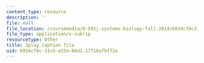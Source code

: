 ```yaml
---
content_type: resource
description: ''
file: null
file_location: /coursemedia/8-591j-systems-biology-fall-2014/6934cf0c31cba33a86d117f18afbf72a_a8Fbmj4nIxY.srt
file_type: application/x-subrip
resourcetype: Other
title: 3play caption file
uid: 6934cf0c-31cb-a33a-86d1-17f18afbf72a
---
```

